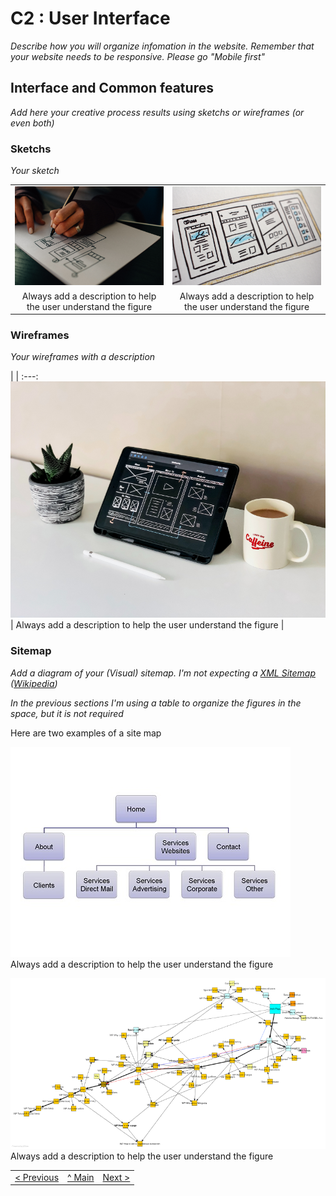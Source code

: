 # C2 : User Interface

_Describe how you will organize infomation in the website. Remember that your website needs to be responsive. Please go "Mobile first"_

## Interface and Common features
_Add here your creative process results using sketchs or wireframes (or even both)_

### Sketchs

_Your sketch_

| | |
:---: | :---:
![An alternative description](images/image02.png) | ![An alternative description](images/image06.png)
Always add a description to help the user understand the figure |  Always add a description to help the user understand the figure 



### Wireframes

_Your wireframes with a description_  

| |
:---:
![An alternative description](images/image01.png) |
Always add a description to help the user understand the figure |


### Sitemap

_Add a diagram of your (Visual) sitemap. I'm not expecting a [XML Sitemap](https://developers.google.com/search/docs/advanced/sitemaps/build-sitemap#expandable-1) ([Wikipedia](https://en.wikipedia.org/wiki/Sitemaps))_  

_In the previous sections I'm using a table to organize the figures in the space, but it is not required_

Here are two examples of a site map

![An alternative description](images/image08.png)  
Always add a description to help the user understand the figure  

![An alternative description](images/image07.png)  
Always add a description to help the user understand the figure  




| | | |
:--- | :---: | ---: 
[< Previous](c1.md) | [^ Main](https://github.com/exemploTrabalho/report) | [Next >](c3.md)